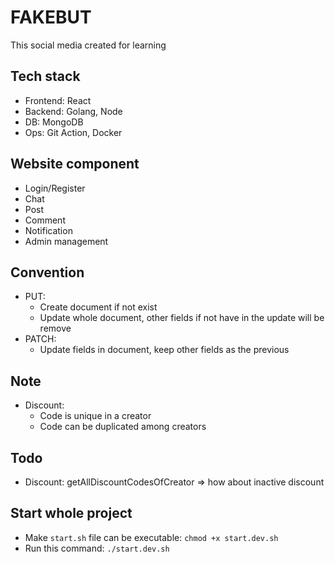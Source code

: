# FAKEBUT

This social media created for learning

## Tech stack

-   Frontend: React
-   Backend: Golang, Node
-   DB: MongoDB
-   Ops: Git Action, Docker

## Website component

-   Login/Register
-   Chat
-   Post
-   Comment
-   Notification
-   Admin management

## Convention

-   PUT:
    -   Create document if not exist
    -   Update whole document, other fields if not have in the update will be remove
-   PATCH:
    -   Update fields in document, keep other fields as the previous

## Note

-   Discount:
    -   Code is unique in a creator
    -   Code can be duplicated among creators

## Todo

-   Discount: getAllDiscountCodesOfCreator => how about inactive discount

## Start whole project

-   Make `start.sh` file can be executable: `chmod +x start.dev.sh`
-   Run this command: `./start.dev.sh`
